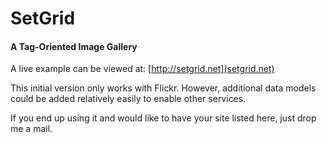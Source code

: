 SetGrid
========

#### A Tag-Oriented Image Gallery ####

A live example can be viewed at:
[http://setgrid.net](setgrid.net)

This initial version only works with Flickr. However, additional data models could be added relatively easily to enable other services. 

If you end up using it and would like to have your site listed here, just drop me a mail.